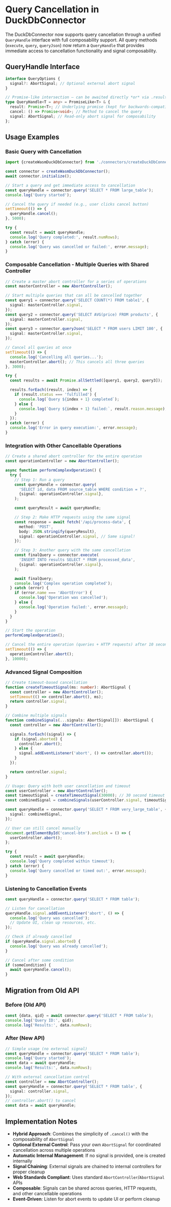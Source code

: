# Query Cancellation in DuckDbConnector

The DuckDbConnector now supports query cancellation through a unified `QueryHandle` interface with full composability support. All query methods (`execute`, `query`, `queryJson`) now return a `QueryHandle` that provides immediate access to cancellation functionality and signal composability.

## QueryHandle Interface

```typescript
interface QueryOptions {
  signal?: AbortSignal; // Optional external abort signal
}

// Promise-like intersection – can be awaited directly *or* via .result
type QueryHandle<T = any> = PromiseLike<T> & {
  result: Promise<T>; // Underlying promise (kept for backwards-compatibility)
  cancel: () => Promise<void>; // Method to cancel the query
  signal: AbortSignal; // Read-only abort signal for composability
};
```

## Usage Examples

### Basic Query with Cancellation

```typescript
import {createWasmDuckDbConnector} from './connectors/createDuckDbConnector';

const connector = createWasmDuckDbConnector();
await connector.initialize();

// Start a query and get immediate access to cancellation
const queryHandle = connector.query('SELECT * FROM large_table');
console.log('Query started');

// Cancel the query if needed (e.g., user clicks cancel button)
setTimeout(() => {
  queryHandle.cancel();
}, 5000);

try {
  const result = await queryHandle;
  console.log('Query completed:', result.numRows);
} catch (error) {
  console.log('Query was cancelled or failed:', error.message);
}
```

### Composable Cancellation - Multiple Queries with Shared Controller

```typescript
// Create a master abort controller for a series of operations
const masterController = new AbortController();

// Start multiple queries that can all be cancelled together
const query1 = connector.query('SELECT COUNT(*) FROM table1', {
  signal: masterController.signal,
});
const query2 = connector.query('SELECT AVG(price) FROM products', {
  signal: masterController.signal,
});
const query3 = connector.queryJson('SELECT * FROM users LIMIT 100', {
  signal: masterController.signal,
});

// Cancel all queries at once
setTimeout(() => {
  console.log('Cancelling all queries...');
  masterController.abort(); // This cancels all three queries
}, 3000);

try {
  const results = await Promise.allSettled([query1, query2, query3]);

  results.forEach((result, index) => {
    if (result.status === 'fulfilled') {
      console.log(`Query ${index + 1} completed`);
    } else {
      console.log(`Query ${index + 1} failed:`, result.reason.message);
    }
  });
} catch (error) {
  console.log('Error in query execution:', error.message);
}
```

### Integration with Other Cancellable Operations

```typescript
// Create a shared abort controller for the entire operation
const operationController = new AbortController();

async function performComplexOperation() {
  try {
    // Step 1: Run a query
    const queryHandle = connector.query(
      'SELECT id, data FROM source_table WHERE condition = ?',
      {signal: operationController.signal},
    );

    const queryResult = await queryHandle;

    // Step 2: Make HTTP requests using the same signal
    const response = await fetch('/api/process-data', {
      method: 'POST',
      body: JSON.stringify(queryResult),
      signal: operationController.signal, // Same signal!
    });

    // Step 3: Another query with the same cancellation
    const finalQuery = connector.execute(
      'INSERT INTO results SELECT * FROM processed_data',
      {signal: operationController.signal},
    );

    await finalQuery;
    console.log('Complex operation completed');
  } catch (error) {
    if (error.name === 'AbortError') {
      console.log('Operation was cancelled');
    } else {
      console.log('Operation failed:', error.message);
    }
  }
}

// Start the operation
performComplexOperation();

// Cancel the entire operation (queries + HTTP requests) after 10 seconds
setTimeout(() => {
  operationController.abort();
}, 10000);
```

### Advanced Signal Composition

```typescript
// Create timeout-based cancellation
function createTimeoutSignal(ms: number): AbortSignal {
  const controller = new AbortController();
  setTimeout(() => controller.abort(), ms);
  return controller.signal;
}

// Combine multiple signals
function combineSignals(...signals: AbortSignal[]): AbortSignal {
  const controller = new AbortController();

  signals.forEach((signal) => {
    if (signal.aborted) {
      controller.abort();
    } else {
      signal.addEventListener('abort', () => controller.abort());
    }
  });

  return controller.signal;
}

// Usage: Query with both user cancellation and timeout
const userController = new AbortController();
const timeoutSignal = createTimeoutSignal(30000); // 30 second timeout
const combinedSignal = combineSignals(userController.signal, timeoutSignal);

const queryHandle = connector.query('SELECT * FROM very_large_table', {
  signal: combinedSignal,
});

// User can still cancel manually
document.getElementById('cancel-btn').onclick = () => {
  userController.abort();
};

try {
  const result = await queryHandle;
  console.log('Query completed within timeout');
} catch (error) {
  console.log('Query cancelled or timed out:', error.message);
}
```

### Listening to Cancellation Events

```typescript
const queryHandle = connector.query('SELECT * FROM table');

// Listen for cancellation
queryHandle.signal.addEventListener('abort', () => {
  console.log('Query was cancelled');
  // Update UI, clean up resources, etc.
});

// Check if already cancelled
if (queryHandle.signal.aborted) {
  console.log('Query was already cancelled');
}

// Cancel after some condition
if (someCondition) {
  await queryHandle.cancel();
}
```

## Migration from Old API

### Before (Old API)

```typescript
const {data, qid} = await connector.query('SELECT * FROM table');
console.log('Query ID:', qid);
console.log('Results:', data.numRows);
```

### After (New API)

```typescript
// Simple usage (no external signal)
const queryHandle = connector.query('SELECT * FROM table');
console.log('Query started');
const data = await queryHandle;
console.log('Results:', data.numRows);

// With external cancellation control
const controller = new AbortController();
const queryHandle = connector.query('SELECT * FROM table', {
  signal: controller.signal,
});
// controller.abort() to cancel
const data = await queryHandle;
```

## Implementation Notes

- **Hybrid Approach**: Combines the simplicity of `.cancel()` with the composability of `AbortSignal`
- **Optional External Control**: Pass your own `AbortSignal` for coordinated cancellation across multiple operations
- **Automatic Internal Management**: If no signal is provided, one is created internally
- **Signal Chaining**: External signals are chained to internal controllers for proper cleanup
- **Web Standards Compliant**: Uses standard `AbortController`/`AbortSignal` APIs
- **Composable**: Signals can be shared across queries, HTTP requests, and other cancellable operations
- **Event-Driven**: Listen for abort events to update UI or perform cleanup
